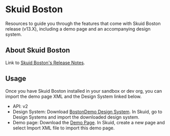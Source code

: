 # Skuid Boston

Resources to guide you through the features that come with Skuid Boston release (v13.X), including a demo page and an accompanying design system. 

## About Skuid Boston
Link to [Skuid Boston's Release Notes](https://docs.skuid.com/latest/en/release-notes.html).


## Usage
Once you have Skuid Boston installed in your sandbox or dev org, you can import the demo page XML and the Design System linked below.

- API: v2
- Design System: Download [BostonDemo Design System](BostonDemo.designsystem). In Skuid, go to Design Systems and import the downloaded design system.
- Demo page: Download the [Demo Page](BostonDemo.xml). In Skuid, create a new page and select Import XML file to import this demo page.


